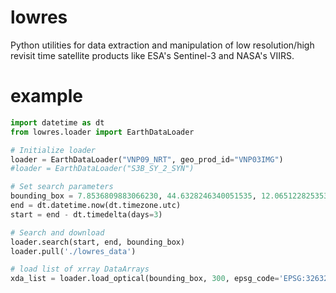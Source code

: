 # lowres
Python utilities for data extraction and manipulation of low resolution/high revisit time satellite products like ESA's Sentinel-3 and NASA's VIIRS.

# example
``` python
import datetime as dt
from lowres.loader import EarthDataLoader

# Initialize loader
loader = EarthDataLoader("VNP09_NRT", geo_prod_id="VNP03IMG")
#loader = EarthDataLoader("S3B_SY_2_SYN")

# Set search parameters
bounding_box = 7.8536809883066230, 44.6328246340051535, 12.0651228253536811, 45.5482371795341479
end = dt.datetime.now(dt.timezone.utc)
start = end - dt.timedelta(days=3)

# Search and download
loader.search(start, end, bounding_box)
loader.pull('./lowres_data')

# load list of xrray DataArrays
xda_list = loader.load_optical(bounding_box, 300, epsg_code='EPSG:32632')
```
